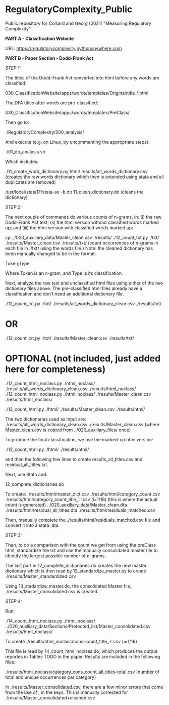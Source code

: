 # RegulatoryComplexity_Public
Public repository for Colliard and Georg (2021) "Measuring Regulatory Complexity"


**PART A - Classification Website**

URL: https://regulatorycomplexity.pythonanywhere.com


**PART B - Paper Section - Dodd-Frank Act**

*STEP 1:*

The titles of the Dodd-Frank Act converted into html before any words are classified:

030_ClassificationWebsite/apps/words/templates/Original/title_*.html


The DFA titles after words are pre-classified:

030_ClassificationWebsite/apps/words/templates/PreClass/


Then go to:

./RegulatoryComplexity/200_analysis/

And execute (e.g. on Linux, by uncommenting the appropriate steps):

./01_do_analysis.sh

Which includes:

./11_create_word_dictionary.py html/
	results/all_words_dictionary.csv
(creates the raw words dictionary which then is extended using stata and all duplicates are removed)

/usr/local/stata17/stata-se -b do 11_clean_dictionary.do
(cleans the dictionary)

*STEP 2:*

The next couple of commands do various counts of n-grams, in: (i) the raw Dodd-Frank Act text; (ii) the html version without classified words marked up; and (iii) the html version with classified words marked up:


cp ../020_auxiliary_data/Master_clean.csv ./results/
./12_count_txt.py ./txt/ ./results/Master_clean.csv ./results/txt/
(count occurrences of n-grams in each file in ./txt/ using the words file.)
Note: the cleaned dictionary has been manually changed to be in the format:

Token;Type

Where Token is an n-gram, and Type is its classification.

Next, analyze the raw text and unclassified html files using either of the two dictionary files above. The pre-classified html files already have a classification and don’t need an additional dictionary file.

./12_count_txt.py ./txt/ ./results/all_words_dictionary_clean.csv
./results/txt/
# OR
./12_count_txt.py ./txt/ ./results/Master_clean.csv
./results/txt/


# OPTIONAL (not included, just added here for completeness)
./12_count_html_noclass.py ./html_noclass/
./results/all_words_dictionary_clean.csv
./results/html_noclass/
./12_count_html_noclass.py ./html_noclass/
./results/Master_clean.csv ./results/html_noclass/

./12_count_html.py ./html/ ./results/Master_clean.csv
./results/html/

The two dictionaries used as input are: ./results/all_words_dictionary_clean.csv
./results/Master_clean.csv
(where Master_clean.csv is copied from ../020_auxiliary_files/ once)

To produce the final classification, we use the marked-up html version:


./12_count_html.py ./html/ ./results/html/

and then the following few lines to create results_all_titles.csv and
residual_all_titles.txt.

Next, use Stata and:

12_complete_dictionaries.do

To create:
./results/html/master_dict.csv ./results/html/category_count.csv
./results/html/category_count_title_`i'.csv (i=1/16)
(this is where the actual count is generated)
../020_auxiliary_data/Master_clean.dta
./results/html/residual_all_titles.dta
./results/html/residuals_matched.csv

Then, manually complete the ./results/html/residuals_matched.csv file and convert it into a stata .dta.

*STEP 3:*

Then, to do a comparison with the count we get from using the preClass html, standardize the txt and use the manually consolidated master file to identify the largest possible number of n-grams.

The last part in 12_complete_dictionaries.do creates the new master dictionary which is then read by 13_standardize_master.py to create ./results/Master_standardized.csv

Using 13_stadardize_master.do, the consolidated Master file, ./results/Master_consolidated.csv is created.


*STEP 4:*

Run:

./14_count_html_noclass.py ./html_noclass/
../020_auxiliary_data/Sections/Protected_list/Master_consolidated.csv
./results/html_noclass/

To create ./results/html_noclass/cons-count_title_`i’.csv (i=1/16)

This file is read by 14_count_html_noclass.do, which produces the output reportes in Tables TODO in the paper. Results are included in the following files:

./results/html_noclass/category_cons_count_all_titles-total.csv
(number of total and unique occurrences per category)


In ./results/Master_consolidated.csv, there are a few minor errors that come from the use of ; in the keys. This is manually corrected for ./results/Master_consolidated+cleaned.csv
